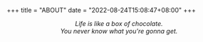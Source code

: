 +++
title = "ABOUT"
date = "2022-08-24T15:08:47+08:00"
+++

<p style="text-align:center">
    <em>
        Life is like a box of chocolate.<br>
        You never know what you're gonna get.
    </em>
</p>
